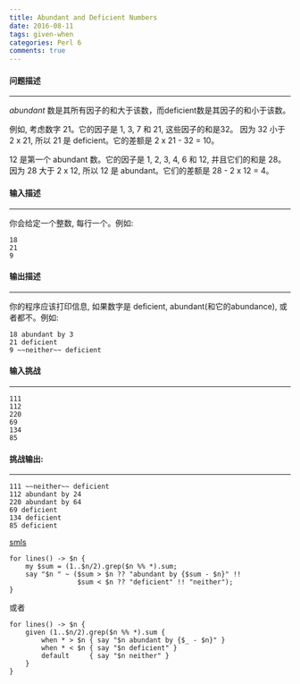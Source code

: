 ```yaml
---
title: Abundant and Deficient Numbers
date: 2016-08-11
tags: given-when
categories: Perl 6
comments: true
---
```




#### 问题描述
---

*abundant* 数是其所有因子的和大于该数，而deficient数是其因子的和小于该数。

例如, 考虑数字 21。它的因子是 1, 3, 7 和 21, 这些因子的和是32。 因为 32 小于 2 x 21, 所以 21 是 deficient。它的差额是 2 x 21 - 32 = 10。

12 是第一个 abundant 数。它的因子是 1, 2, 3, 4, 6 和 12, 并且它们的和是 28。 因为 28 大于 2 x 12, 所以 12 是 abundant。它们的差额是 28 - 2 x 12 = 4。

#### 输入描述
---

你会给定一个整数, 每行一个。例如:

``` perl6
18
21
9
```

#### 输出描述
---

你的程序应该打印信息, 如果数字是 deficient, abundant(和它的abundance), 或者都不。例如:

``` perl6
18 abundant by 3
21 deficient
9 ~~neither~~ deficient
```

#### 输入挑战
---

``` perl6
111  
112 
220 
69 
134 
85 
```

#### 挑战输出:
---

``` perl6
111 ~~neither~~ deficient 
112 abundant by 24
220 abundant by 64
69 deficient
134 deficient
85 deficient
```

[smls](https://www.reddit.com/user/smls)

``` perl6
for lines() -> $n {
    my $sum = (1..$n/2).grep($n %% *).sum;
    say "$n " ~ ($sum > $n ?? "abundant by {$sum - $n}" !!
                 $sum < $n ?? "deficient" !! "neither");
}
```

或者

``` perl6
for lines() -> $n {
    given (1..$n/2).grep($n %% *).sum {
        when * > $n { say "$n abundant by {$_ - $n}" }
        when * < $n { say "$n deficient" }
        default     { say "$n neither" }
    }
}
```
